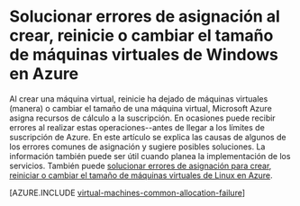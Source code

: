 <properties
    pageTitle="Solución de problemas de asignación de máquina virtual de Windows | Microsoft Azure"
    description="Solucionar errores de asignación al crear, reinicie o cambiar el tamaño de una máquina virtual de Windows en Azure"
    services="virtual-machines-windows, azure-resource-manager"
    documentationCenter=""
    authors="JiangChen79"
    manager="felixwu"
    editor=""
    tags="top-support-issue,azure-resource-manager,azure-service-management"/>

<tags
    ms.service="virtual-machines-windows"
    ms.workload="na"
    ms.tgt_pltfrm="vm-windows"
    ms.devlang="na"
    ms.topic="article"
    ms.date="02/02/2016"
    ms.author="cjiang"/>

# <a name="troubleshoot-allocation-failures-when-you-create-restart-or-resize-windows-vms-in-azure"></a>Solucionar errores de asignación al crear, reinicie o cambiar el tamaño de máquinas virtuales de Windows en Azure

Al crear una máquina virtual, reinicie ha dejado de máquinas virtuales (manera) o cambiar el tamaño de una máquina virtual, Microsoft Azure asigna recursos de cálculo a la suscripción. En ocasiones puede recibir errores al realizar estas operaciones--antes de llegar a los límites de suscripción de Azure. En este artículo se explica las causas de algunos de los errores comunes de asignación y sugiere posibles soluciones. La información también puede ser útil cuando planea la implementación de los servicios. También puede [solucionar errores de asignación para crear, reiniciar o cambiar el tamaño de máquinas virtuales de Linux en Azure](virtual-machines-linux-allocation-failure.md).

[AZURE.INCLUDE [virtual-machines-common-allocation-failure](../../includes/virtual-machines-common-allocation-failure.md)]
